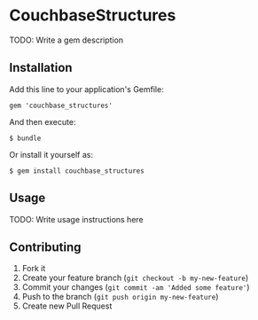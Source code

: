 # CouchbaseStructures

TODO: Write a gem description

## Installation

Add this line to your application's Gemfile:

    gem 'couchbase_structures'

And then execute:

    $ bundle

Or install it yourself as:

    $ gem install couchbase_structures

## Usage

TODO: Write usage instructions here

## Contributing

1. Fork it
2. Create your feature branch (`git checkout -b my-new-feature`)
3. Commit your changes (`git commit -am 'Added some feature'`)
4. Push to the branch (`git push origin my-new-feature`)
5. Create new Pull Request
